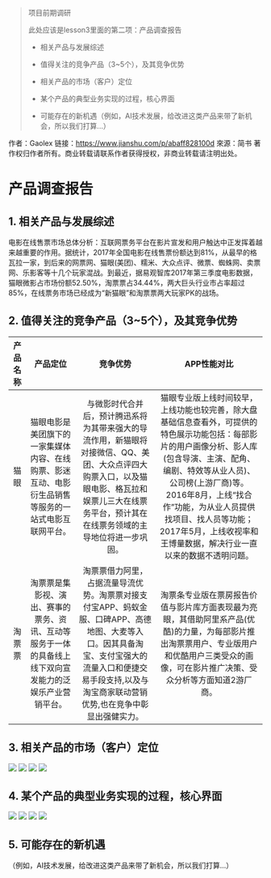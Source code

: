 > 项目前期调研
> 
> 此处应该是lesson3里面的第二项：产品调查报告
> 
> - 相关产品与发展综述
> 
> - 值得关注的竞争产品（3~5个），及其竞争优势
> 
> - 相关产品的市场（客户）定位
>  
> - 某个产品的典型业务实现的过程，核心界面
>  
> - 可能存在的新机遇（例如，AI技术发展，给改进这类产品来带了新机会，所以我们打算...）

作者：Gaolex
链接：https://www.jianshu.com/p/abaff828100d
來源：简书
著作权归作者所有。商业转载请联系作者获得授权，非商业转载请注明出处。
# 产品调查报告

## 1. 相关产品与发展综述

  电影在线售票市场总体分析：互联网票务平台在影片宣发和用户触达中正发挥着越来越重要的作用。据统计，2017年全国电影在线售票份额达到81%，从最早的格瓦拉一家，到后来的网票网、猫眼(美团)、糯米、大众点评、微票、蜘蛛网、卖票网、乐影客等十几个玩家混战。到最近，据易观智库2017年第三季度电影数据，猫眼微影占市场份额52.50%，淘票票占34.44%，两大巨头行业市占率超过85%，在线票务市场已经成为“新猫眼”和淘票票两大玩家PK的战场。

## 2. 值得关注的竞争产品（3~5个），及其竞争优势

| 产品名称 | 产品定位 | 竞争优势 | APP性能对比 |
| :-----: | :-----: | :-----: | :----: |
| 猫眼 | 猫眼电影是美团旗下的一家集媒体内容、在线购票、影迷互动、电影衍生品销售等服务的一站式电影互联网平台。|与微影时代合并后，预计腾迅系将为其带来强大的导流作用，新猫眼将对接微信、QQ、美团、大众点评四大购票入口，以及猫眼电影、格瓦拉和娱票儿三大在线票务平台，预计其在在线票务领域的主导地位将进一步巩固。 | 猫眼专业版上线时间较早，上线功能也较完善，除大盘基础信息查看外，可提供的特色展示功能包括：每部影片的用户画像分析、影人库(包含导演、主演、配角、编剧、特效等从业人员)、公司榜(上游厂商)等。2016年8月，上线“找合作”功能，为从业人员提供找项目、找人员等功能；2017年5月，上线收视率和王博量数据，解决行业一直以来的数据不透明问题。|
| 淘票票 | 淘票票是集影视、演出、赛事的票务、资讯、互动等服务于一体的具备线上线下双向宣发能力的泛娱乐产业营销平台。 | 淘票票借力阿里，占据流量导流优势。淘票票对接支付宝APP、蚂蚁金服、口碑APP、高德地图、大麦等入口。因其具备淘宝、支付宝强大的流量入口和便捷交易手段支持,以及与淘宝商家联动营销优势,也在竞争中彰显出强健实力。 | 淘票条专业版在票房报告价值与影片库方面表现最为亮眼，其借助阿里系产品(优酷)的力量，为每部影片推出淘票票用户、专业版用户和优酷用户三类受众的画像，可在影片推广决策、受众分析等方面知道2游厂商。|

## 3. 相关产品的市场（客户）定位

<img src="/image/user1.png"/>
<img src="/image/user2.png"/>
<img src="/image/user3.png"/>
<img src="/image/user4.png"/>

## 4. 某个产品的典型业务实现的过程，核心界面

<img src="/image/industrial_structure.png"/>
<img src="/image/product1.png"/>
<img src="/image/product2.png"/>
<img src="/image/product3.png"/>


## 5. 可能存在的新机遇

（例如，AI技术发展，给改进这类产品来带了新机会，所以我们打算...）

